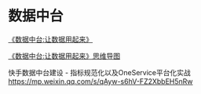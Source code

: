 # 数据中台

[《数据中台:让数据用起来》](https://weread.qq.com/web/reader/ebd324a071a1a788ebd9518)

[《数据中台:让数据用起来》思维导图 ](https://www.processon.com/view/link/5ec2a542e401fd16f44493ef)



快手数据中台建设 - 指标规范化以及OneService平台化实战 
https://mp.weixin.qq.com/s/qAyw-s6hV-FZ2XbbEH5nRw

